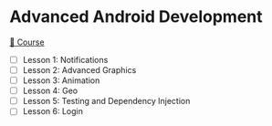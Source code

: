 # Advanced Android Development

[📗 Course](https://developer.android.com/courses/kotlin-android-advanced/overview)

- [ ] Lesson 1: Notifications
- [ ] Lesson 2: Advanced Graphics
- [ ] Lesson 3: Animation
- [ ] Lesson 4: Geo
- [ ] Lesson 5: Testing and Dependency Injection
- [ ] Lesson 6: Login
